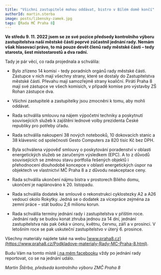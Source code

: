 ```yaml
---
title: "Všichni zastupitelé mohou oddávat, bistro v Bílém domě končí"
authorId: martin.sterba
image: posts/libensky-zamek.jpg
tags: [Rada MČ Praha 8]
---
```


**Ve středu 9. 11. 2022 jsem se ze své pozice předsedy kontrolního výboru zastupitelstva naší městské části poprvé zúčastnil jednání rady. Nemám však hlasovací právo, to má pouze devět členů rady městské části – tedy starosta, šest místostarostů a dva radní.**

Tady je pár věcí, co rada projednala a schválila:

- Bylo zřízeno 14 komisí - tedy poradních orgánů rady městské části. Zástupce v nich mají všechny strany, které se dostaly do Zastupitelstva městské části. Převahu mají samozřejmě strany koaliční. Piráti Praha 8 mají své zástupce ve všech komisích, v případě komise pro výstavby ZŠ Rohan zástupce dva.

- Všichni zastupitelé a zastupitelky jsou zmocněni k tomu, aby mohli oddávat.

- Rada schválila smlouvu na nájem výpočetní techniky a poskytnutí souvisejících služeb k zajištění lednové volby prezidenta České republiky pro potřeby úřadu.

- Rada schválila nakoupení 38 nových notebooků, 10 dokovacích stanic a 38 klávesnic od společnosti Gesto Computers za 820 tisíc Kč bez DPH.

- Byla schválena výpověď smlouvy o poskytování poradenství v oblasti energetických služeb se zaručeným výsledkem (EPC). A to z důvodů souvisejících se změnou stavu portfolia řešených objektů i přehodnocení dlouhodobé koncepce v oblasti energetických úspor na objektech ve vlastnictví MČ Praha 8 a z důvodu neakceptace ceny.

- Rada schválila ukončení nájmu bistra v prostorech Bílého domu, ukončení je naplánováno k 20. listopadu.

- Rada schválila dodatek ke smlouvě o rekonstrukci cyklostezky A2 a A26 vedoucí okolo Rokytky. Jedná se o dodatek za vícepráce zejména za zemní práce – stát budou 2,6 milionu korun.

- Rada schválila termíny jednání rady i zastupitelstva v příštím roce. Jednání rady se budou konat zhruba jednou za 14 dní, jednání zastupitelstva nás pak čeká v únoru, květnu, červnu, září a v prosinci. V letošním roce se pak uskuteční zastupitelstvo v úterý 6. prosince.

Všechny materiály najdete také na webu [www.praha8.cz](https://www.praha8.cz/Podkladove-materialy-Rady-MC-Praha-8.html).

Budu Vám na tomto místě [i na mém facebooku](https://fb.com/sterbamartin.praha8) vždy po jednání rady reportovat, co se na jednání událo.

*Martin Štěrba, předseda kontrolního výboru ZMČ Praha 8*
